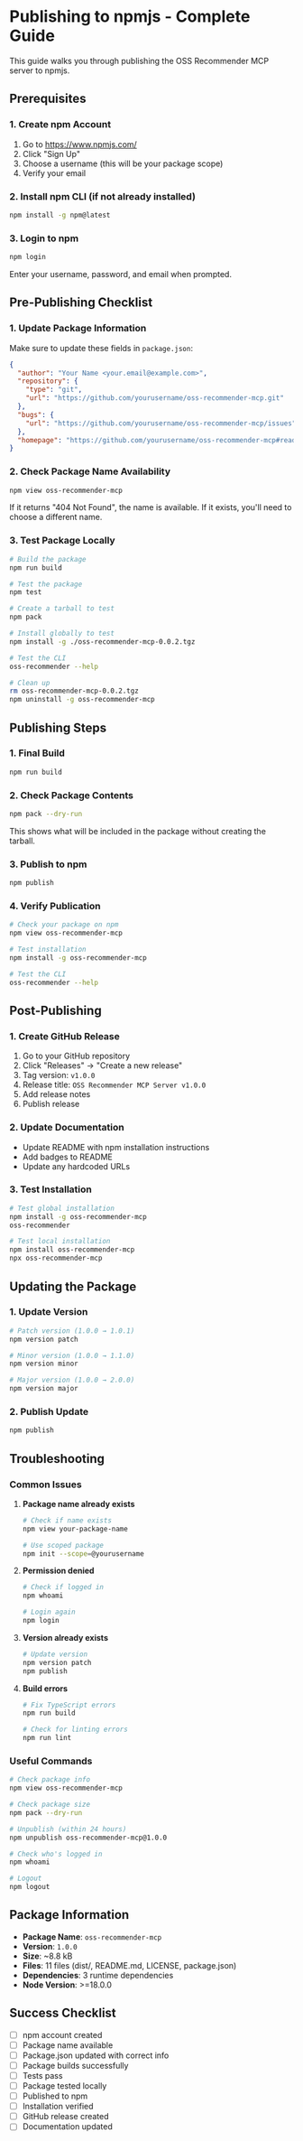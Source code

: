 # Publishing to npmjs - Complete Guide

This guide walks you through publishing the OSS Recommender MCP server to npmjs.

## Prerequisites

### 1. Create npm Account
1. Go to https://www.npmjs.com/
2. Click "Sign Up"
3. Choose a username (this will be your package scope)
4. Verify your email

### 2. Install npm CLI (if not already installed)
```bash
npm install -g npm@latest
```

### 3. Login to npm
```bash
npm login
```
Enter your username, password, and email when prompted.

## Pre-Publishing Checklist

### 1. Update Package Information
Make sure to update these fields in `package.json`:

```json
{
  "author": "Your Name <your.email@example.com>",
  "repository": {
    "type": "git",
    "url": "https://github.com/yourusername/oss-recommender-mcp.git"
  },
  "bugs": {
    "url": "https://github.com/yourusername/oss-recommender-mcp/issues"
  },
  "homepage": "https://github.com/yourusername/oss-recommender-mcp#readme"
}
```

### 2. Check Package Name Availability
```bash
npm view oss-recommender-mcp
```
If it returns "404 Not Found", the name is available. If it exists, you'll need to choose a different name.

### 3. Test Package Locally
```bash
# Build the package
npm run build

# Test the package
npm test

# Create a tarball to test
npm pack

# Install globally to test
npm install -g ./oss-recommender-mcp-0.0.2.tgz

# Test the CLI
oss-recommender --help

# Clean up
rm oss-recommender-mcp-0.0.2.tgz
npm uninstall -g oss-recommender-mcp
```

## Publishing Steps

### 1. Final Build
```bash
npm run build
```

### 2. Check Package Contents
```bash
npm pack --dry-run
```
This shows what will be included in the package without creating the tarball.

### 3. Publish to npm
```bash
npm publish
```

### 4. Verify Publication
```bash
# Check your package on npm
npm view oss-recommender-mcp

# Test installation
npm install -g oss-recommender-mcp

# Test the CLI
oss-recommender --help
```

## Post-Publishing

### 1. Create GitHub Release
1. Go to your GitHub repository
2. Click "Releases" → "Create a new release"
3. Tag version: `v1.0.0`
4. Release title: `OSS Recommender MCP Server v1.0.0`
5. Add release notes
6. Publish release

### 2. Update Documentation
- Update README with npm installation instructions
- Add badges to README
- Update any hardcoded URLs

### 3. Test Installation
```bash
# Test global installation
npm install -g oss-recommender-mcp
oss-recommender

# Test local installation
npm install oss-recommender-mcp
npx oss-recommender-mcp
```

## Updating the Package

### 1. Update Version
```bash
# Patch version (1.0.0 → 1.0.1)
npm version patch

# Minor version (1.0.0 → 1.1.0)
npm version minor

# Major version (1.0.0 → 2.0.0)
npm version major
```

### 2. Publish Update
```bash
npm publish
```

## Troubleshooting

### Common Issues

1. **Package name already exists**
   ```bash
   # Check if name exists
   npm view your-package-name
   
   # Use scoped package
   npm init --scope=@yourusername
   ```

2. **Permission denied**
   ```bash
   # Check if logged in
   npm whoami
   
   # Login again
   npm login
   ```

3. **Version already exists**
   ```bash
   # Update version
   npm version patch
   npm publish
   ```

4. **Build errors**
   ```bash
   # Fix TypeScript errors
   npm run build
   
   # Check for linting errors
   npm run lint
   ```

### Useful Commands

```bash
# Check package info
npm view oss-recommender-mcp

# Check package size
npm pack --dry-run

# Unpublish (within 24 hours)
npm unpublish oss-recommender-mcp@1.0.0

# Check who's logged in
npm whoami

# Logout
npm logout
```

## Package Information

- **Package Name**: `oss-recommender-mcp`
- **Version**: `1.0.0`
- **Size**: ~8.8 kB
- **Files**: 11 files (dist/, README.md, LICENSE, package.json)
- **Dependencies**: 3 runtime dependencies
- **Node Version**: >=18.0.0

## Success Checklist

- [ ] npm account created
- [ ] Package name available
- [ ] Package.json updated with correct info
- [ ] Package builds successfully
- [ ] Tests pass
- [ ] Package tested locally
- [ ] Published to npm
- [ ] Installation verified
- [ ] GitHub release created
- [ ] Documentation updated
